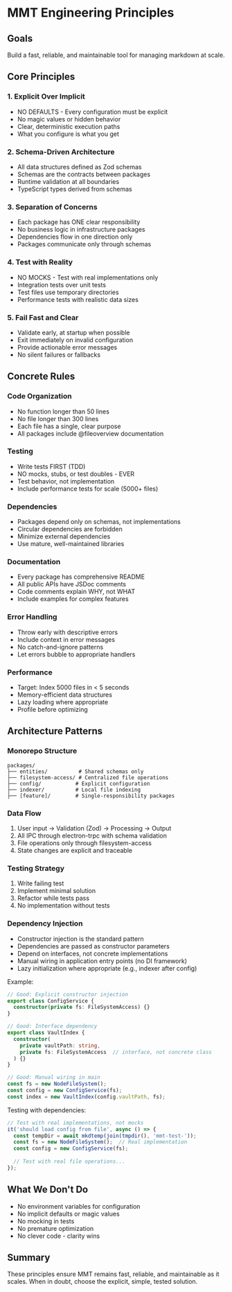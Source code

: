 # MMT Engineering Principles

## Goals
Build a fast, reliable, and maintainable tool for managing markdown at scale.

## Core Principles

### 1. Explicit Over Implicit
- NO DEFAULTS - Every configuration must be explicit
- No magic values or hidden behavior
- Clear, deterministic execution paths
- What you configure is what you get

### 2. Schema-Driven Architecture
- All data structures defined as Zod schemas
- Schemas are the contracts between packages
- Runtime validation at all boundaries
- TypeScript types derived from schemas

### 3. Separation of Concerns
- Each package has ONE clear responsibility
- No business logic in infrastructure packages
- Dependencies flow in one direction only
- Packages communicate only through schemas

### 4. Test with Reality
- NO MOCKS - Test with real implementations only
- Integration tests over unit tests
- Test files use temporary directories
- Performance tests with realistic data sizes

### 5. Fail Fast and Clear
- Validate early, at startup when possible
- Exit immediately on invalid configuration
- Provide actionable error messages
- No silent failures or fallbacks

## Concrete Rules

### Code Organization
- No function longer than 50 lines
- No file longer than 300 lines
- Each file has a single, clear purpose
- All packages include @fileoverview documentation

### Testing
- Write tests FIRST (TDD)
- NO mocks, stubs, or test doubles - EVER
- Test behavior, not implementation
- Include performance tests for scale (5000+ files)

### Dependencies
- Packages depend only on schemas, not implementations
- Circular dependencies are forbidden
- Minimize external dependencies
- Use mature, well-maintained libraries

### Documentation
- Every package has comprehensive README
- All public APIs have JSDoc comments
- Code comments explain WHY, not WHAT
- Include examples for complex features

### Error Handling
- Throw early with descriptive errors
- Include context in error messages
- No catch-and-ignore patterns
- Let errors bubble to appropriate handlers

### Performance
- Target: Index 5000 files in < 5 seconds
- Memory-efficient data structures
- Lazy loading where appropriate
- Profile before optimizing

## Architecture Patterns

### Monorepo Structure
```
packages/
├── entities/          # Shared schemas only
├── filesystem-access/ # Centralized file operations
├── config/           # Explicit configuration
├── indexer/          # Local file indexing
├── [feature]/        # Single-responsibility packages
```

### Data Flow
1. User input → Validation (Zod) → Processing → Output
2. All IPC through electron-trpc with schema validation
3. File operations only through filesystem-access
4. State changes are explicit and traceable

### Testing Strategy
1. Write failing test
2. Implement minimal solution
3. Refactor while tests pass
4. No implementation without tests

### Dependency Injection
- Constructor injection is the standard pattern
- Dependencies are passed as constructor parameters
- Depend on interfaces, not concrete implementations
- Manual wiring in application entry points (no DI framework)
- Lazy initialization where appropriate (e.g., indexer after config)

Example:
```typescript
// Good: Explicit constructor injection
export class ConfigService {
  constructor(private fs: FileSystemAccess) {}
}

// Good: Interface dependency
export class VaultIndex {
  constructor(
    private vaultPath: string,
    private fs: FileSystemAccess  // interface, not concrete class
  ) {}
}

// Good: Manual wiring in main
const fs = new NodeFileSystem();
const config = new ConfigService(fs);
const index = new VaultIndex(config.vaultPath, fs);
```

Testing with dependencies:
```typescript
// Test with real implementations, not mocks
it('should load config from file', async () => {
  const tempDir = await mkdtemp(join(tmpdir(), 'mmt-test-'));
  const fs = new NodeFileSystem();  // Real implementation
  const config = new ConfigService(fs);
  
  // Test with real file operations...
});
```

## What We Don't Do
- No environment variables for configuration
- No implicit defaults or magic values
- No mocking in tests
- No premature optimization
- No clever code - clarity wins

## Summary
These principles ensure MMT remains fast, reliable, and maintainable as it scales. When in doubt, choose the explicit, simple, tested solution.
